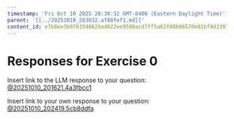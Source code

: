 ```yaml
---
timestamp: 'Fri Oct 10 2025 20:30:32 GMT-0400 (Eastern Daylight Time)'
parent: '[[../20251010_203032.af88fef1.md]]'
content_id: e7b8ee3b9783548629ad822ee9508acd7ff5a62f08b06570e81bf9d33933f9e4
---
```


# Responses for Exercise 0

Insert link to the LLM response to your question: [@20251010\_201621.4a3fbcc1](../../context/design/learning/understanding-concepts.md/20251010_201621.4a3fbcc1.md)

Insert link to your own response to your question: [@20251010\_202419.5cb8ddfa](../../context/design/brainstorming/questioning.md/20251010_202419.5cb8ddfa.md)
